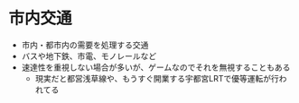 # 市内交通

- 市内・都市内の需要を処理する交通
- バスや地下鉄、市電、モノレールなど
- 速達性を重視しない場合が多いが、ゲームなのでそれを無視することもある
  - 現実だと都営浅草線や、もうすぐ開業する宇都宮LRTで優等運転が行われてる
